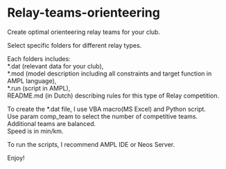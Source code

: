 # Relay-teams-orienteering
Create optimal orienteering relay teams for your club.  

Select specific folders for different relay types.  

Each folders includes:  
		*.dat (relevant data for your club),  
		*.mod (model description including all constraints and target function in AMPL language),  
		*.run (script in AMPL),  
		README.md (in Dutch) describing rules for this type of Relay competition.  

To create the *.dat file, I use VBA macro(MS Excel) and Python script.     
Use param comp_team to select the number of competitive teams. Additional teams are balanced.   
Speed is in min/km.  

To run the scripts, I recommend AMPL IDE or Neos Server.  

Enjoy!
